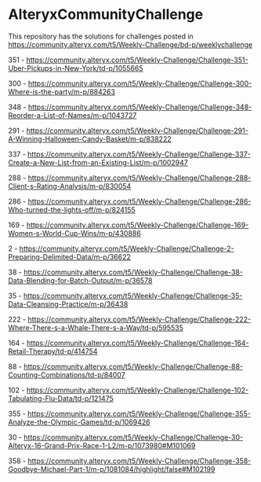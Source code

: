 # AlteryxCommunityChallenge
This repository has the solutions for challenges posted in https://community.alteryx.com/t5/Weekly-Challenge/bd-p/weeklychallenge

351 - https://community.alteryx.com/t5/Weekly-Challenge/Challenge-351-Uber-Pickups-in-New-York/td-p/1055665

300 - https://community.alteryx.com/t5/Weekly-Challenge/Challenge-300-Where-is-the-party/m-p/884263

348 - https://community.alteryx.com/t5/Weekly-Challenge/Challenge-348-Reorder-a-List-of-Names/m-p/1043727

291 - https://community.alteryx.com/t5/Weekly-Challenge/Challenge-291-A-Winning-Halloween-Candy-Basket/m-p/838222

337 - https://community.alteryx.com/t5/Weekly-Challenge/Challenge-337-Create-a-New-List-from-an-Existing-List/m-p/1002947

288 - https://community.alteryx.com/t5/Weekly-Challenge/Challenge-288-Client-s-Rating-Analysis/m-p/830054

286 - https://community.alteryx.com/t5/Weekly-Challenge/Challenge-286-Who-turned-the-lights-off/m-p/824155

169 - https://community.alteryx.com/t5/Weekly-Challenge/Challenge-169-Women-s-World-Cup-Wins/m-p/430886

2 - https://community.alteryx.com/t5/Weekly-Challenge/Challenge-2-Preparing-Delimited-Data/m-p/36622

38 - https://community.alteryx.com/t5/Weekly-Challenge/Challenge-38-Data-Blending-for-Batch-Output/m-p/36578

35 - https://community.alteryx.com/t5/Weekly-Challenge/Challenge-35-Data-Cleansing-Practice/m-p/36438

222 - https://community.alteryx.com/t5/Weekly-Challenge/Challenge-222-Where-There-s-a-Whale-There-s-a-Way/td-p/595535

164 - https://community.alteryx.com/t5/Weekly-Challenge/Challenge-164-Retail-Therapy/td-p/414754

88 - https://community.alteryx.com/t5/Weekly-Challenge/Challenge-88-Counting-Combinations/td-p/84007

102 - https://community.alteryx.com/t5/Weekly-Challenge/Challenge-102-Tabulating-Flu-Data/td-p/121475

355 - https://community.alteryx.com/t5/Weekly-Challenge/Challenge-355-Analyze-the-Olympic-Games/td-p/1069426

30 - https://community.alteryx.com/t5/Weekly-Challenge/Challenge-30-Alteryx-16-Grand-Prix-Race-1-L2/m-p/1073980#M101069

358 - https://community.alteryx.com/t5/Weekly-Challenge/Challenge-358-Goodbye-Michael-Part-1/m-p/1081084/highlight/false#M102199
